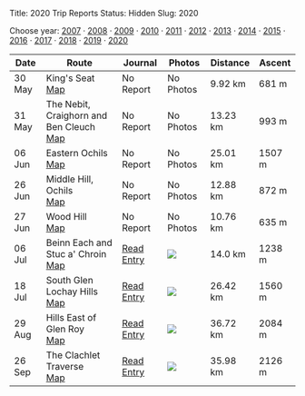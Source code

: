Title: 2020 Trip Reports
Status: Hidden
Slug: 2020

<p>Choose year: <a href='/reports/2007/'>2007</a> &middot; <a href='/reports/2008/'>2008</a> &middot; <a href='/reports/2009/'>2009</a> &middot; <a href='/reports/2010/'>2010</a> &middot; <a href='/reports/2011/'>2011</a> &middot; <a href='/reports/2012/'>2012</a> &middot; <a href='/reports/2013/'>2013</a> &middot; <a href='/reports/2014/'>2014</a> &middot; <a href='/reports/2015/'>2015</a> &middot; <a href='/reports/2016/'>2016</a> &middot; <a href='/reports/2017/'>2017</a> &middot; <a href='/reports/2018/'>2018</a> &middot; <a href='/reports/2019/'>2019</a> &middot; <a href='/reports/2020/'>2020</a> </p>

<table class='list'>
<thead>
<tr class='list'>
<th class='list'>Date</th>
<th class='list'>Route</th>
<th class='list'>Journal</th>
<th class='list'>Photos</th>
<th class='list'>Distance</th>
<th class='list'>Ascent</th>
</tr>
</thead>

<tbody>

<tr class='list'>
<td class='list'>30 May</td>
<td class='list'>King's Seat<br /><a href='https://invertedworld.co.uk/hillwalking/trip/495'>Map</a></td>
<td class='list'>No Report</td>
<td class='list'>No Photos</td>
<td class='list'>9.92 km</td>
<td class='list'>681 m</td>
</tr>

<tr class='list'>
<td class='list'>31 May</td>
<td class='list'>The Nebit, Craighorn and Ben Cleuch<br /><a href='https://invertedworld.co.uk/hillwalking/trip/499'>Map</a></td>
<td class='list'>No Report</td>
<td class='list'>No Photos</td>
<td class='list'>13.23 km</td>
<td class='list'>993 m</td>
</tr>

<tr class='list'>
<td class='list'>06 Jun</td>
<td class='list'>Eastern Ochils<br /><a href='https://invertedworld.co.uk/hillwalking/trip/498'>Map</a></td>
<td class='list'>No Report</td>
<td class='list'>No Photos</td>
<td class='list'>25.01 km</td>
<td class='list'>1507 m</td>
</tr>

<tr class='list'>
<td class='list'>26 Jun</td>
<td class='list'>Middle Hill, Ochils<br /><a href='https://invertedworld.co.uk/hillwalking/trip/501'>Map</a></td>
<td class='list'>No Report</td>
<td class='list'>No Photos</td>
<td class='list'>12.88 km</td>
<td class='list'>872 m</td>
</tr>

<tr class='list'>
<td class='list'>27 Jun</td>
<td class='list'>Wood Hill<br /><a href='https://invertedworld.co.uk/hillwalking/trip/502'>Map</a></td>
<td class='list'>No Report</td>
<td class='list'>No Photos</td>
<td class='list'>10.76 km</td>
<td class='list'>635 m</td>
</tr>

<tr class='list'>
<td class='list'>06 Jul</td>
<td class='list'>Beinn Each and Stuc a' Chroin<br /><a href='https://invertedworld.co.uk/hillwalking/trip/515'>Map</a></td>
<td class='list'><a href='/blog/2020/07/beinn-each-and-stuc-a-chroin/'>Read Entry</a></td>
<td class='list'><a href='https://www.flickr.com/photos/black_friction/sets/72157715080044238'><img src='https://live.staticflickr.com/65535/50107628678_fe5d42f836_s.jpg' ></a></td>
<td class='list'>14.0 km</td>
<td class='list'>1238 m</td>
</tr>

<tr class='list'>
<td class='list'>18 Jul</td>
<td class='list'>South Glen Lochay Hills<br /><a href='https://invertedworld.co.uk/hillwalking/trip/516'>Map</a></td>
<td class='list'><a href='/blog/2020/07/south-glen-lochay-hills/'>Read Entry</a></td>
<td class='list'><a href='https://www.flickr.com/photos/black_friction/sets/72157716512991761'><img src='https://live.staticflickr.com/65535/50501247132_39919c4974_s.jpg' ></a></td>
<td class='list'>26.42 km</td>
<td class='list'>1560 m</td>
</tr>

<tr class='list'>
<td class='list'>29 Aug</td>
<td class='list'>Hills East of Glen Roy<br /><a href='https://invertedworld.co.uk/hillwalking/trip/518'>Map</a></td>
<td class='list'><a href='/blog/2020/08/east-glen-roy/'>Read Entry</a></td>
<td class='list'><a href='https://www.flickr.com/photos/black_friction/sets/72157716327550832'><img src='https://live.staticflickr.com/65535/50441899641_aa70d22b2b_s.jpg' ></a></td>
<td class='list'>36.72 km</td>
<td class='list'>2084 m</td>
</tr>

<tr class='list'>
<td class='list'>26 Sep</td>
<td class='list'>The Clachlet Traverse<br /><a href='https://invertedworld.co.uk/hillwalking/trip/519'>Map</a></td>
<td class='list'><a href='/blog/2020/09/the-clachlet-traverse/'>Read Entry</a></td>
<td class='list'><a href='https://www.flickr.com/photos/black_friction/sets/72157716183172223'><img src='https://live.staticflickr.com/31337/50400781587_bf9ccdd179_s.jpg' ></a></td>
<td class='list'>35.98 km</td>
<td class='list'>2126 m</td>
</tr>

</tbody>
</table>
